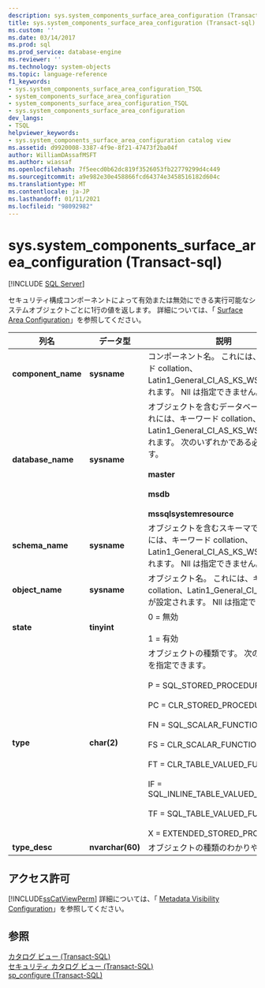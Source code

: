 ```yaml
---
description: sys.system_components_surface_area_configuration (Transact-sql)
title: sys.system_components_surface_area_configuration (Transact-sql) |Microsoft Docs
ms.custom: ''
ms.date: 03/14/2017
ms.prod: sql
ms.prod_service: database-engine
ms.reviewer: ''
ms.technology: system-objects
ms.topic: language-reference
f1_keywords:
- sys.system_components_surface_area_configuration_TSQL
- system_components_surface_area_configuration
- system_components_surface_area_configuration_TSQL
- sys.system_components_surface_area_configuration
dev_langs:
- TSQL
helpviewer_keywords:
- sys.system_components_surface_area_configuration catalog view
ms.assetid: d9920008-3387-4f9e-8f21-47473f2ba04f
author: WilliamDAssafMSFT
ms.author: wiassaf
ms.openlocfilehash: 7f5eecd0b62dc819f3526053fb22779299d4c449
ms.sourcegitcommit: a9e982e30e458866fcd64374e3458516182d604c
ms.translationtype: MT
ms.contentlocale: ja-JP
ms.lasthandoff: 01/11/2021
ms.locfileid: "98092982"
---
```

# <a name="syssystem_components_surface_area_configuration-transact-sql"></a>sys.system_components_surface_area_configuration (Transact-sql)
[!INCLUDE [SQL Server](../../includes/applies-to-version/sqlserver.md)]

  セキュリティ構成コンポーネントによって有効または無効にできる実行可能なシステムオブジェクトごとに1行の値を返します。 詳細については、「 [Surface Area Configuration](../../relational-databases/security/surface-area-configuration.md)」を参照してください。  
  
|列名|データ型|説明|  
|-----------------|---------------|-----------------|  
|**component_name**|**sysname**|コンポーネント名。 これには、キーワード collation、Latin1_General_CI_AS_KS_WS が設定されます。 Nll は指定できません。|  
|**database_name**|**sysname**|オブジェクトを含むデータベースです。 これには、キーワード collation、Latin1_General_CI_AS_KS_WS が設定されます。 次のいずれかである必要があります。<br /><br /> **master**<br /><br /> **msdb**<br /><br /> **mssqlsystemresource**|  
|**schema_name**|**sysname**|オブジェクトを含むスキーマです。 これには、キーワード collation、Latin1_General_CI_AS_KS_WS が設定されます。 Nll は指定できません。|  
|**object_name**|**sysname**|オブジェクト名。 これには、キーワード collation、Latin1_General_CI_AS_KS_WS が設定されます。 Nll は指定できません。|  
|**state**|**tinyint**|0 = 無効<br /><br /> 1 = 有効|  
|**type**|**char(2)**|オブジェクトの種類です。 次のいずれかを指定できます。<br /><br /> P = SQL_STORED_PROCEDURE<br /><br /> PC = CLR_STORED_PROCEDURE<br /><br /> FN = SQL_SCALAR_FUNCTION<br /><br /> FS = CLR_SCALAR_FUNCTION<br /><br /> FT = CLR_TABLE_VALUED_FUNCTION<br /><br /> IF = SQL_INLINE_TABLE_VALUED_FUNCTION<br /><br /> TF = SQL_TABLE_VALUED_FUNCTION<br /><br /> X = EXTENDED_STORED_PROCEDURE|  
|**type_desc**|**nvarchar(60)**|オブジェクトの種類のわかりやすい名前。|  
  
## <a name="permissions"></a>アクセス許可  
 [!INCLUDE[ssCatViewPerm](../../includes/sscatviewperm-md.md)] 詳細については、「 [Metadata Visibility Configuration](../../relational-databases/security/metadata-visibility-configuration.md)」を参照してください。  
  
## <a name="see-also"></a>参照  
 [カタログ ビュー &#40;Transact-SQL&#41;](../../relational-databases/system-catalog-views/catalog-views-transact-sql.md)   
 [セキュリティ カタログ ビュー &#40;Transact-SQL&#41;](../../relational-databases/system-catalog-views/security-catalog-views-transact-sql.md)   
 [sp_configure &#40;Transact-SQL&#41;](../../relational-databases/system-stored-procedures/sp-configure-transact-sql.md)  
  
  
